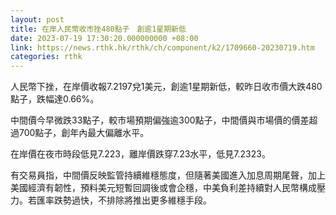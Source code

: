 ```yaml
---
layout: post
title: 在岸人民幣收市挫480點子　創逾1星期新低
date: 2023-07-19 17:30:20.000000000 +08:00
link: https://news.rthk.hk/rthk/ch/component/k2/1709660-20230719.htm
categories: rthk
---
```


人民幣下挫，在岸價收報7.2197兌1美元，創逾1星期新低，較昨日收市價大跌480點子，跌幅達0.66%。

中間價今早微跌33點子，較市場預期偏強逾300點子，中間價與市場價的價差超過700點子，創年內最大偏離水平。

在岸價在夜市時段低見7.223，離岸價跌穿7.23水平，低見7.2323。

有交易員指，中間價反映監管持續維穩態度，但隨著美國進入加息周期尾聲，加上美國經濟有韌性，預料美元短暫回調後或會企穩，中美負利差持續對人民幣構成壓力。若匯率跌勢過快，不排除將推出更多維穩手段。
